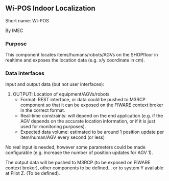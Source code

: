 ## Wi-POS Indoor Localization

Short name: Wi-POS

By IMEC

### Purpose

This component locates items/humans/robots/AGVs on the SHOPfloor in realtime and exposes the location data (e.g. x/y coordinate in cm). 

### Data interfaces

Input and output data (but not user interfaces):

1. OUTPUT: Location of equipment/AGVs/robots
    - Format: REST interface, or data could be pushed to M3RCP component so that it can be exposed on the FIWARE context broker in the correct format.
    - Real-time constraints: will depend on the end application (e.g. if the AGV depends on the accurate location information, or if it is just used for monitoring purposes).
    - Expected data volume: estimated to be around 1 position update per item/human/AGV every second (or less)


No real input is needed, however some parameters could be made configurable (e.g. increase the number of position updates for AGV 1).

The output data will be pushed to M3RCP (to be exposed on FIWARE context broker), other components to be defined...
or to system Y available at Pilot Z. (To be defined).
